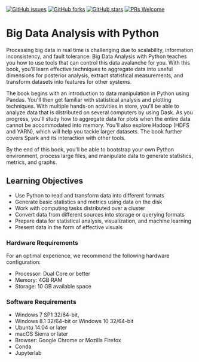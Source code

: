 
[![GitHub issues](https://img.shields.io/github/issues/TrainingByPackt/Big-Data-Analysis-with-Python.svg)](https://github.com/TrainingByPackt/Big-Data-Analysis-with-Python/issues)
[![GitHub forks](https://img.shields.io/github/forks/TrainingByPackt/Big-Data-Analysis-with-Python.svg)](https://github.com/TrainingByPackt/Big-Data-Analysis-with-Python/network)
[![GitHub stars](https://img.shields.io/github/stars/TrainingByPackt/Big-Data-Analysis-with-Python.svg)](https://github.com/TrainingByPackt/Big-Data-Analysis-with-Python/stargazers)
[![PRs Welcome](https://img.shields.io/badge/PRs-welcome-brightgreen.svg)](https://github.com/TrainingByPackt/Big-Data-Analysis-with-Python/pulls)

# Big Data Analysis with Python
Processing big data in real time is challenging due to scalability, information inconsistency, and fault tolerance. Big Data Analysis with Python teaches you how to use tools that can control this data avalanche for you. With this book, you'll learn effective techniques to aggregate data into useful dimensions for posterior analysis, extract statistical measurements, and transform datasets into features for other systems.

The book begins with an introduction to data manipulation in Python using Pandas. You'll then get familiar with statistical analysis and plotting techniques. With multiple hands-on activities in store, you'll be able to analyze data that is distributed on several computers by using Dask. As you progress, you'll study how to aggregate data for plots when the entire data cannot be accommodated into memory. You'll also explore Hadoop (HDFS and YARN), which will help you tackle larger datasets. The book further covers Spark and its interaction with other tools.

By the end of this book, you'll be able to bootstrap your own Python environment, process large files, and manipulate data to generate statistics, metrics, and graphs.

## Learning Objectives
* Use Python to read and transform data into different formats 
* Generate basic statistics and metrics using data on the disk
* Work with computing tasks distributed over a cluster
* Convert data from different sources into storage or querying formats
* Prepare data for statistical analysis, visualization, and machine learning
* Present data in the form of effective visuals


### Hardware Requirements
For an optimal experience, we recommend the following hardware configuration:
* Processor: Dual Core or better
* Memory: 4GB RAM
* Storage: 10 GB available space


### Software Requirements
* Windows 7 SP1 32/64-bit, 
* Windows 8.1 32/64-bit or Windows 10 32/64-bit
* Ubuntu 14.04 or later
* macOS Sierra or later
* Browser: Google Chrome or Mozilla Firefox
* Conda
* Jupyterlab
